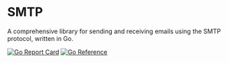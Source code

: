 # SMTP

A comprehensive library for sending and receiving emails using the SMTP protocol, written in Go.

[![Go Report Card](https://goreportcard.com/badge/git.ailur.dev/ailur/smtp)](https://goreportcard.com/report/git.ailur.dev/ailur/smtp) [![Go Reference](https://pkg.go.dev/badge/git.ailur.dev/ailur/smtp.svg)](https://pkg.go.dev/git.ailur.dev/ailur/smtp)
